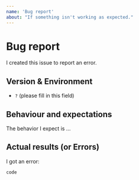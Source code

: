 ```yaml
---
name: 'Bug report'
about: "If something isn't working as expected."
---
```


# Bug report

I created this issue to report an error.

## Version & Environment

- `?` (please fill in this field)

## Behaviour and expectations

The behavior I expect is ...

## Actual results (or Errors)

I got an error:

```
code
```
